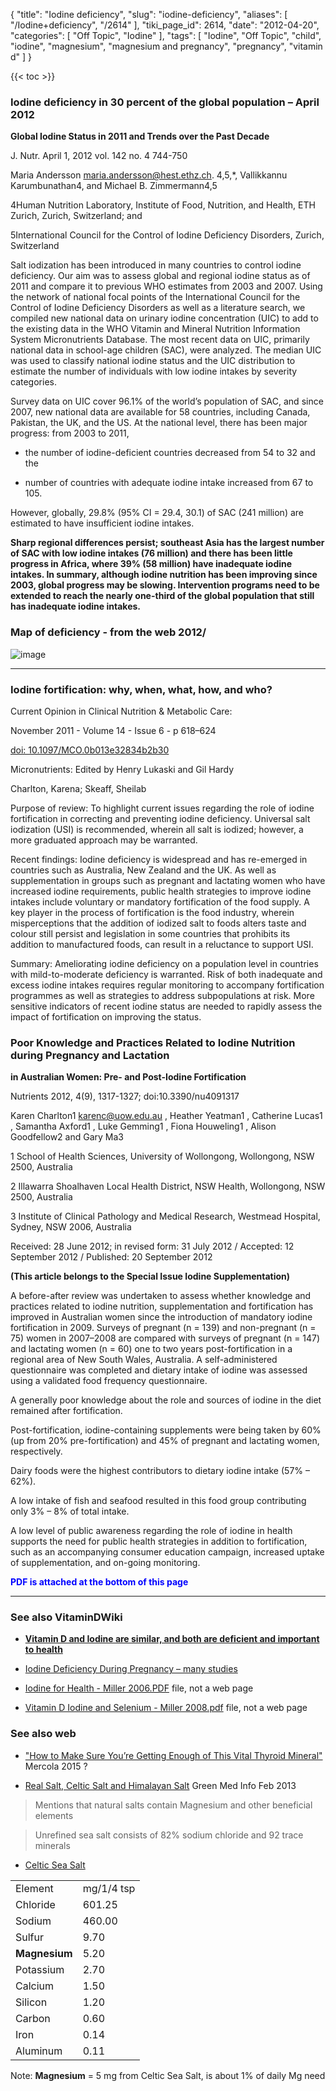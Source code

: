 {
    "title": "Iodine deficiency",
    "slug": "iodine-deficiency",
    "aliases": [
        "/Iodine+deficiency",
        "/2614"
    ],
    "tiki_page_id": 2614,
    "date": "2012-04-20",
    "categories": [
        "Off Topic",
        "Iodine"
    ],
    "tags": [
        "Iodine",
        "Off Topic",
        "child",
        "iodine",
        "magnesium",
        "magnesium and pregnancy",
        "pregnancy",
        "vitamin d"
    ]
}


{{< toc >}}

### Iodine deficiency in 30 percent of the global population – April 2012

 **Global Iodine Status in 2011 and Trends over the Past Decade** 

J. Nutr. April 1, 2012 vol. 142 no. 4 744-750

Maria Andersson maria.andersson@hest.ethz.ch.  4,5,*, Vallikkannu Karumbunathan4, and Michael B. Zimmermann4,5

4Human Nutrition Laboratory, Institute of Food, Nutrition, and Health, ETH Zurich, Zurich, Switzerland; and

5International Council for the Control of Iodine Deficiency Disorders, Zurich, Switzerland

Salt iodization has been introduced in many countries to control iodine deficiency. Our aim was to assess global and regional iodine status as of 2011 and compare it to previous WHO estimates from 2003 and 2007. Using the network of national focal points of the International Council for the Control of Iodine Deficiency Disorders as well as a literature search, we compiled new national data on urinary iodine concentration (UIC) to add to the existing data in the WHO Vitamin and Mineral Nutrition Information System Micronutrients Database. The most recent data on UIC, primarily national data in school-age children (SAC), were analyzed. The median UIC was used to classify national iodine status and the UIC distribution to estimate the number of individuals with low iodine intakes by severity categories. 

Survey data on UIC cover 96.1% of the world’s population of SAC, and since 2007, new national data are available for 58 countries, including Canada, Pakistan, the UK, and the US. At the national level, there has been major progress: from 2003 to 2011, 

* the number of iodine-deficient countries decreased from 54 to 32 and the 

* number of countries with adequate iodine intake increased from 67 to 105. 

However, globally, 29.8% (95% CI = 29.4, 30.1) of SAC (241 million) are estimated to have insufficient iodine intakes. 

 **Sharp regional differences persist; southeast Asia has the largest number of SAC with low iodine intakes (76 million) and there has been little progress in Africa, where 39% (58 million) have inadequate iodine intakes. In summary, although iodine nutrition has been improving since 2003, global progress may be slowing. Intervention programs need to be extended to reach the nearly one-third of the global population that still has inadequate iodine intakes.** 

### Map of deficiency - from the web 2012/

<img src="https://d378j1rmrlek7x.cloudfront.net/attachments/octet-stream/iodine-deficiency-map-1.jpg" alt="image">

---

### Iodine fortification: why, when, what, how, and who?

Current Opinion in Clinical Nutrition & Metabolic Care:

November 2011 - Volume 14 - Issue 6 - p 618–624

[doi: 10.1097/MCO.0b013e32834b2b30](https://doi.org/10.1097/MCO.0b013e32834b2b30)

Micronutrients: Edited by Henry Lukaski and Gil Hardy

Charlton, Karena; Skeaff, Sheilab

Purpose of review: To highlight current issues regarding the role of iodine fortification in correcting and preventing iodine deficiency. Universal salt iodization (USI) is recommended, wherein all salt is iodized; however, a more graduated approach may be warranted.

Recent findings: Iodine deficiency is widespread and has re-emerged in countries such as Australia, New Zealand and the UK. As well as supplementation in groups such as pregnant and lactating women who have increased iodine requirements, public health strategies to improve iodine intakes include voluntary or mandatory fortification of the food supply. A key player in the process of fortification is the food industry, wherein misperceptions that the addition of iodized salt to foods alters taste and colour still persist and legislation in some countries that prohibits its addition to manufactured foods, can result in a reluctance to support USI.

Summary: Ameliorating iodine deficiency on a population level in countries with mild-to-moderate deficiency is warranted. Risk of both inadequate and excess iodine intakes requires regular monitoring to accompany fortification programmes as well as strategies to address subpopulations at risk. More sensitive indicators of recent iodine status are needed to rapidly assess the impact of fortification on improving the status.

### Poor Knowledge and Practices Related to Iodine Nutrition during Pregnancy and Lactation

 **in Australian Women: Pre- and Post-Iodine Fortification** 

Nutrients 2012, 4(9), 1317-1327; doi:10.3390/nu4091317

Karen Charlton1 karenc@uow.edu.au  , Heather Yeatman1 , Catherine Lucas1 , Samantha Axford1 , Luke Gemming1 , Fiona Houweling1 , Alison Goodfellow2  and Gary Ma3 

1 School of Health Sciences, University of Wollongong, Wollongong, NSW 2500, Australia

2 Illawarra Shoalhaven Local Health District, NSW Health, Wollongong, NSW 2500, Australia

3 Institute of Clinical Pathology and Medical Research, Westmead Hospital, Sydney, NSW 2006, Australia

Received: 28 June 2012; in revised form: 31 July 2012 / Accepted: 12 September 2012 / Published: 20 September 2012

 **(This article belongs to the Special Issue Iodine Supplementation)** 

A before-after review was undertaken to assess whether knowledge and practices related to iodine nutrition, supplementation and fortification has improved in Australian women since the introduction of mandatory iodine fortification in 2009. Surveys of pregnant (n = 139) and non-pregnant (n = 75) women in 2007–2008 are compared with surveys of pregnant (n = 147) and lactating women (n = 60) one to two years post-fortification in a regional area of New South Wales, Australia. A self-administered questionnaire was completed and dietary intake of iodine was assessed using a validated food frequency questionnaire.

A generally poor knowledge about the role and sources of iodine in the diet remained after fortification. 

Post-fortification, iodine-containing supplements were being taken by 60% (up from 20% pre-fortification) and 45% of pregnant and lactating women, respectively. 

Dairy foods were the highest contributors to dietary iodine intake (57% – 62%). 

A low intake of fish and seafood resulted in this food group contributing only 3% – 8% of total intake. 

A low level of public awareness regarding the role of iodine in health supports the need for public health strategies in addition to fortification, such as an accompanying consumer education campaign, increased uptake of supplementation, and on-going monitoring.

 **<span style="color:#00F;">PDF is attached at the bottom of this page</span>** 

---

### See also VitaminDWiki

*  **[Vitamin D and Iodine are similar, and both are deficient and important to health](/posts/vitamin-d-and-iodine-are-similar-and-both-are-deficient-and-important-to-health)** 

* [Iodine Deficiency During Pregnancy – many studies](/posts/iodine-deficiency-during-pregnancy-many-studies)

* [Iodine for Health - Miller 2006.PDF](https://www.VitaminDWiki.com/dl1771) file, not a web page

* [Vitamin D Iodine and Selenium - Miller 2008.pdf](https://www.VitaminDWiki.com/dl1769)  file, not a web page

### See also web

* ["How to Make Sure You’re Getting Enough of This Vital Thyroid Mineral"](http://products.mercola.com/iodine-supplement/?e_cid=20151229Z1_DNL_YRP_1&utm_source=dnl&utm_medium=email&utm_content=yrp1&utm_campaign=20151229Z1&et_cid=DM93770&et_rid=1286351282) Mercola  2015 ?

* [Real Salt, Celtic Salt and Himalayan Salt](http://www.greenmedinfo.com/blog/real-salt-celtic-salt-and-himalayan-salt) Green Med Info  Feb 2013

> Mentions that natural salts contain Magnesium and other beneficial elements

> Unrefined sea salt consists of 82% sodium chloride and 92 trace minerals

* [Celtic Sea Salt](http://www.louix.org/the-difference-between-refined-salt-and-unrefined-salt/)

| | |
| --- | --- |
| Element | mg/1/4 tsp |
| Chloride | 601.25 |
| Sodium | 460.00 |
| Sulfur | 9.70 |
|  **Magnesium**  | 5.20 |
| Potassium | 2.70 |
| Calcium | 1.50 |
| Silicon | 1.20 |
| Carbon | 0.60 |
| Iron | 0.14 |
| Aluminum | 0.11 |

Note:  **Magnesium**  = 5 mg from Celtic Sea  Salt, is about 1% of daily Mg  need